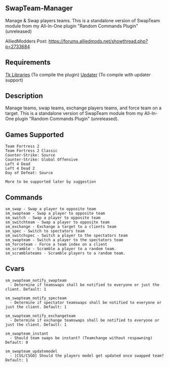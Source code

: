 ## SwapTeam-Manager
Manage &amp; Swap players teams. This is a standalone version of SwapTeam module from my All-In-One plugin "Random Commands Plugin" (unreleased)

AlliedModders Post: https://forums.alliedmods.net/showthread.php?p=2733684

## Requirements

[Tk Libraries](https://github.com/Teamkiller324/Tklib) (To compile the plugin)
[Updater](https://github.com/Teamkiller324/Updater) (To compile with updater support)

## Description

Manage teams, swap teams, exchange players teams, and force team on a target.
This is a standalone version of SwapTeam module from my All-In-One plugin "Random Commands Plugin" (unreleased).

## Games Supported
```
Team Fortress 2
Team Fortress 2 Classic
Counter-Strike: Source
Counter-Strike: Global Offensive
Left 4 Dead
Left 4 Dead 2
Day of Defeat: Source

More to be supported later by suggestion
```

## Commands
```
sm_swap - Swap a player to opposite team
sm_swapteam - Swap a player to opposite team
sm_switch - Swap a player to opposite team
sm_switchteam - Swap a player to opposite team
sm_exchange - Exchange a target to a clients team
sm_spec - Switch to spectators team
sm_switchspec - Switch a player to the spectators team
sm_swapteam - Switch a player to the spectators team
sm_forceteam - Force a team index on a client
sm_scramble - Scramble a player to a random team.
sm_scrambleteams - Scramble players to a random team.
```

## Cvars
```
sm_swapteam_notify_swapteam
  - Determine if teamswaps shall be notified to everyone or just the client. Default: 1

sm_swapteam_notify_specteam
  - Determine if spectator teamswaps shall be notified to everyone or just the client. Default: 1

sm_swapteam_notify_exchangeteam
  - Determine if exchange teamswaps shall be notified to everyone or just the client. Default: 1

sm_swapteam_instant
  - Should team swaps be instant? (Teamchange without respawning) Default: 0

sm_swapteam_updatemodel
  - [CSS/CSGO] Should the players model get updated once swapped team? Default: 1
```
